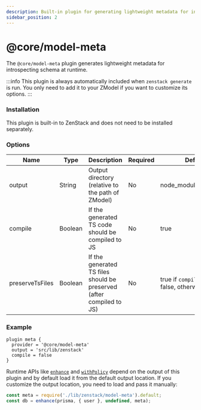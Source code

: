 ```yaml
---
description: Built-in plugin for generating lightweight metadata for introspecting schema at runtime
sidebar_position: 2
---
```


# @core/model-meta

The `@core/model-meta` plugin generates lightweight metadata for introspecting schema at runtime.

:::info
This plugin is always automatically included when `zenstack generate` is run. You only need to add it to your ZModel if you want to customize its options.
:::

### Installation

This plugin is built-in to ZenStack and does not need to be installed separately.

### Options

| Name   | Type   | Description      | Required | Default                    |
| ------ | ------ | ---------------- | -------- | -------------------------- |
| output | String | Output directory (relative to the path of ZModel) | No       | node_modules/.zenstack |
| compile | Boolean | If the generated TS code should be compiled to JS | No | true |
| preserveTsFiles | Boolean | If the generated TS files should be preserved (after compiled to JS) | No | true if `compile` is set to false, otherwise false |

### Example

```zmodel title='/schema.zmodel'
plugin meta {
  provider = '@core/model-meta'
  output = 'src/lib/zenstack'
  compile = false
}
```

Runtime APIs like [`enhance`](../runtime-api#enhance) and [`withPolicy`](../runtime-api#withpolicy) depend on the output of this plugin and by default load it from the default output location. If you customize the output location, you need to load and pass it manually:

```ts
const meta = require('./lib/zenstack/model-meta').default;
const db = enhance(prisma, { user }, undefined, meta);
```

